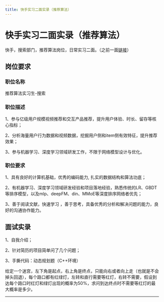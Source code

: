 ```yaml
---
title: 快手实习二面实录（推荐算法）
---
```


# 快手实习二面实录（推荐算法）

<script type="text/javascript" src="/include/head.js"></script>

快手，搜索部门，推荐算法岗位，日常实习二面。（之前一面<a href="https://www.dywan.xyz/zone/202110/270001">链接</a>）

## 岗位要求

### 职位名称

推荐算法实习生-搜索

### 职位描述

1、参与亿级用户规模视频推荐和交互产品推荐，提升用户体验、时长、留存等核心指标；

2、分析海量用户行为数据和视频数据，挖掘用户侧和item侧有效特征，提升推荐效果；

3、参与机器学习、深度学习领域研发工作，不限于网络模型设计与优化。

### 职位要求

1、具有良好的计算机基础，优秀的编码能力, 扎实的数据结构和算法功底；

2、有机器学习、深度学习领域研发经验和项目落地经验，熟悉传统的LR、GBDT等排序模型，以及mlp、deepFM、din、MMoE等深度排序网络者优先；

3、善于阅读文献，快速学习 ，善于思考，具备优秀的分析和解决问题的能力，良好的沟通协作能力。

## 面试实录

1、自我介绍；

2、针对简历的项目简单问了几个问题；

3、手撕代码：动态规划题（C++环境）

给定一个迷宫，左下角是起点，右上角是终点，只能向右或者向上走（也就是不会掉头回退），每个路口都有红绿灯，左转和直行需要等红灯，右转不需要，假设到达每个路口时红灯和绿灯出现的概率为50%，求问到达终点时不需要等红灯的最大概率是多少。

---

<script type="text/javascript" src="/include/tail.js"></script>
